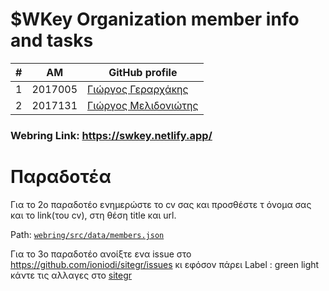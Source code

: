 # $WKey Organization member info and tasks
| # | ΑΜ | GitHub profile |
| -- | -- | -- |
| 1 | 2017005 | [Γιώργος Γεραρχάκης](https://github.com/p17gera) |
| 2 | 2017131 | [Γιώργος Μελιδονιώτης](https://github.com/p17meli) |

### Webring Link: https://swkey.netlify.app/
# Παραδοτέα
Για το 2ο παραδοτέο ενημερώστε το cv σας και προσθέστε τ όνομα σας και το link(του cv), στη θέση title και url.

Path: [`webring/src/data/members.json`](https://github.com/SWkey/webring/blob/SWkey/src/data/members.json)

Για το 3ο παραδοτέο ανοίξτε ενα issue στο https://github.com/ioniodi/sitegr/issues κι εφόσον πάρει Label : green light κάντε
τις αλλαγες στο [sitegr](https://github.com/ioniodi/sitegr)
